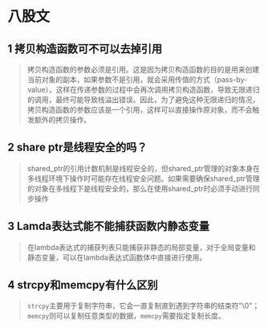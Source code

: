 # 八股文

## 1 拷贝构造函数可不可以去掉引用  

>拷贝构造函数的参数必须是引用。这是因为拷贝构造函数的目的是用来创建当前对象的副本，如果参数不是引用，就会采用传值的方式（pass-by-value），这样在传递参数的过程中会再次调用拷贝构造函数，导致无限递归的调用，最终可能导致栈溢出错误。因此，为了避免这种无限递归的情况，拷贝构造函数的参数应该是一个引用，这样可以直接操作原对象，而不会触发额外的拷贝操作。  

## 2 share ptr是线程安全的吗？  

>shared_ptr的引用计数机制是线程安全的，但shared_ptr管理的对象本身在多线程环境下操作时可能存在线程安全问题。如果需要确保shared_ptr管理的对象在多线程下是线程安全的，那么在使用shared_ptr时必须手动进行同步操作

## 3 Lamda表达式能不能捕获函数内静态变量  

> 在lambda表达式的捕获列表只能捕获非静态的局部变量，对于全局变量和静态变量，可以在lambda表达式函数体中直接进行使用。

## 4 strcpy和memcpy有什么区别  

> `strcpy`主要用于复制字符串，它会一直复制直到遇到字符串的结束符"\0"；`memcpy`则可以复制任意类型的数据，`memcpy`需要指定复制长度。
